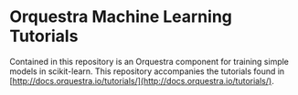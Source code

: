 # Orquestra Machine Learning Tutorials

Contained in this repository is an Orquestra component for training simple models in scikit-learn. This repository accompanies the tutorials found in [http://docs.orquestra.io/tutorials/](http://docs.orquestra.io/tutorials/).